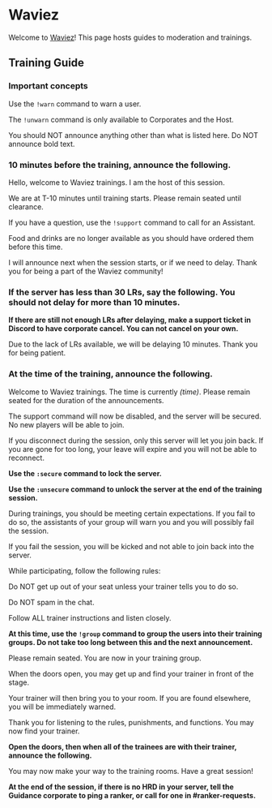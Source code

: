 # Waviez
Welcome to [Waviez](https://waviez.rabitailleow.repl.co)! This page hosts guides to moderation and trainings.

## Training Guide

### Important concepts

Use the `!warn` command to warn a user.

The `!unwarn` command is only available to Corporates and the Host.

You should NOT announce anything other than what is listed here. Do NOT announce bold text.

### 10 minutes before the training, announce the following.

Hello, welcome to Waviez trainings. I am the host of this session.

We are at T-10 minutes until training starts. Please remain seated until clearance.

If you have a question, use the `!support` command to call for an Assistant.

Food and drinks are no longer available as you should have ordered them before this time.

I will announce next when the session starts, or if we need to delay. Thank you for being a part of the Waviez community!

### If the server has less than 30 LRs, say the following. You should not delay for more than 10 minutes.

**If there are still not enough LRs after delaying, make a support ticket in Discord to have corporate cancel. You can not cancel on your own.**

Due to the lack of LRs available, we will be delaying 10 minutes. Thank you for being patient.

### At the time of the training, announce the following.

Welcome to Waviez trainings. The time is currently *(time)*. Please remain seated for the duration of the announcements.

The support command will now be disabled, and the server will be secured. No new players will be able to join.

If you disconnect during the session, only this server will let you join back. If you are gone for too long, your leave will expire and you will not be able to reconnect.

**Use the `:secure` command to lock the server.**

**Use the `:unsecure` command to unlock the server at the end of the training session.**

During trainings, you should be meeting certain expectations. If you fail to do so, the assistants of your group will warn you and you will possibly fail the session.

If you fail the session, you will be kicked and not able to join back into the server.

While participating, follow the following rules:

Do NOT get up out of your seat unless your trainer tells you to do so.

Do NOT spam in the chat.

Follow ALL trainer instructions and listen closely.

**At this time, use the `!group` command to group the users into their training groups. Do not take too long between this and the next announcement.**

Please remain seated. You are now in your training group.

When the doors open, you may get up and find your trainer in front of the stage.

Your trainer will then bring you to your room. If you are found elsewhere, you will be immediately warned.

Thank you for listening to the rules, punishments, and functions. You may now find your trainer.

**Open the doors, then when all of the trainees are with their trainer, announce the following.**

You may now make your way to the training rooms. Have a great session!

**At the end of the session, if there is no HRD in your server, tell the Guidance corporate to ping a ranker, or call for one in #ranker-requests.**
